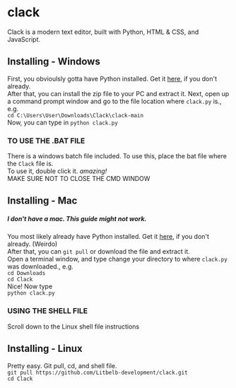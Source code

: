 # clack  
Clack is a modern text editor, built with Python, HTML & CSS, and JavaScript.  
  
## Installing - Windows  
First, you obvioulsly gotta have Python installed. Get it [here](https://www.python.org/downloads/), if you don't already.  
After that, you can install the zip file to your PC and extract it.
Next, open up a command prompt window and go to the file location where `clack.py` is., e.g.  
`cd C:\Users\User\Downloads\Clack\clack-main`  
Now, you can type in `python clack.py`  
### TO USE THE .BAT FILE  
There is a windows batch file included. To use this, place the bat file where the `Clack` file is.  
To use it, double click it. *amazing!*  
MAKE SURE NOT TO CLOSE THE CMD WINDOW  
## Installing - Mac  
##### I don't have a mac. This guide might not work.
You most likely already have Python installed. Get it [here](https://www.python.org/downloads/), if you don't already. (Weirdo)  
After that, you can `git pull` or download the file and extract it.  
Open a terminal window, and type change your directory to where `clack.py` was downloaded., e.g.  
`cd Downloads`  
`cd Clack`  
Nice! Now type  
`python clack.py`  
### USING THE SHELL FILE  
Scroll down to the Linux shell file instructions  
## Installing - Linux  
Pretty easy. Git pull, cd, and shell file.  
`git pull https://github.com/Litbelb-development/clack.git`  
`cd Clack`

